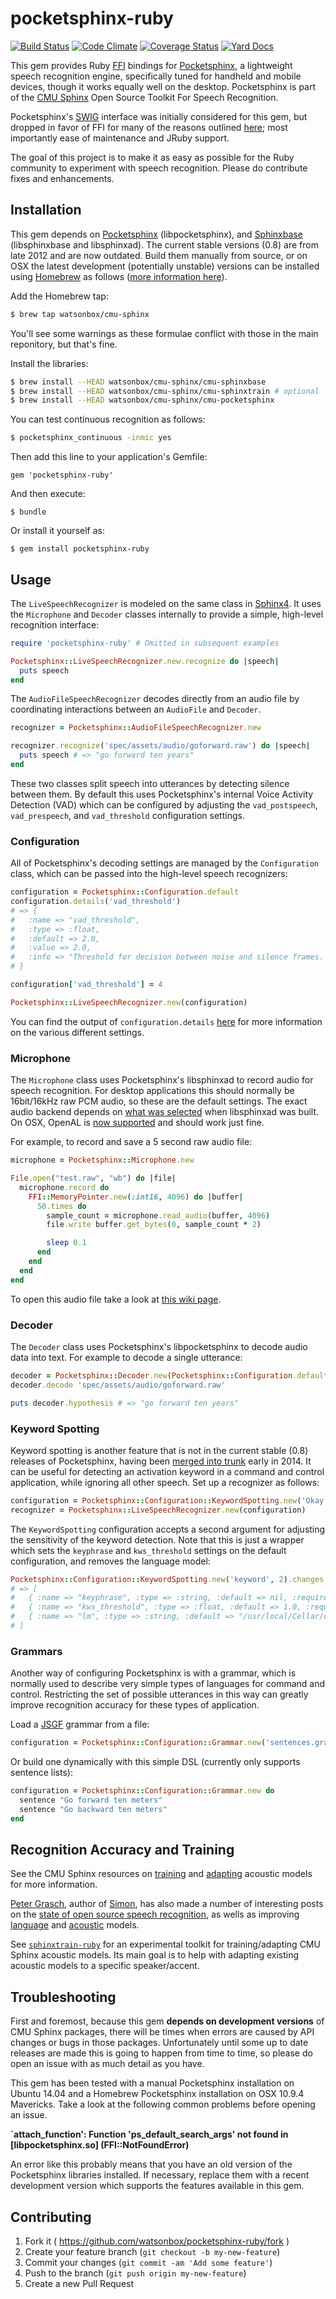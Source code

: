 # pocketsphinx-ruby

[![Build Status](http://img.shields.io/travis/watsonbox/pocketsphinx-ruby.svg?style=flat)](https://travis-ci.org/watsonbox/pocketsphinx-ruby)
[![Code Climate](http://img.shields.io/codeclimate/github/watsonbox/pocketsphinx-ruby/badges/gpa.svg?style=flat)](https://codeclimate.com/github/watsonbox/pocketsphinx-ruby)
[![Coverage Status](https://img.shields.io/coveralls/watsonbox/pocketsphinx-ruby.svg?style=flat)](https://coveralls.io/r/watsonbox/pocketsphinx-ruby)
[![Yard Docs](http://img.shields.io/badge/yard-docs-blue.svg?style=flat)](http://www.rubydoc.info/gems/pocketsphinx-ruby/frames)

This gem provides Ruby [FFI](https://github.com/ffi/ffi) bindings for [Pocketsphinx](https://github.com/cmusphinx/pocketsphinx), a lightweight speech recognition engine, specifically tuned for handheld and mobile devices, though it works equally well on the desktop. Pocketsphinx is part of the [CMU Sphinx](http://cmusphinx.sourceforge.net/) Open Source Toolkit For Speech Recognition.

Pocketsphinx's [SWIG](http://www.swig.org/) interface was initially considered for this gem, but dropped in favor of FFI for many of the reasons outlined [here](https://github.com/ffi/ffi/wiki/Why-use-FFI); most importantly ease of maintenance and JRuby support.

The goal of this project is to make it as easy as possible for the Ruby community to experiment with speech recognition. Please do contribute fixes and enhancements.


## Installation

This gem depends on [Pocketsphinx](https://github.com/cmusphinx/pocketsphinx) (libpocketsphinx), and [Sphinxbase](https://github.com/cmusphinx/sphinxbase) (libsphinxbase and libsphinxad). The current stable versions (0.8) are from late 2012 and are now outdated. Build them manually from source, or on OSX the latest development (potentially unstable) versions can be installed using [Homebrew](http://brew.sh/) as follows ([more information here](https://github.com/watsonbox/homebrew-cmu-sphinx)).

Add the Homebrew tap:

```bash
$ brew tap watsonbox/cmu-sphinx
```

You'll see some warnings as these formulae conflict with those in the main reponitory, but that's fine.

Install the libraries:

```bash
$ brew install --HEAD watsonbox/cmu-sphinx/cmu-sphinxbase
$ brew install --HEAD watsonbox/cmu-sphinx/cmu-sphinxtrain # optional
$ brew install --HEAD watsonbox/cmu-sphinx/cmu-pocketsphinx
```

You can test continuous recognition as follows:

```bash
$ pocketsphinx_continuous -inmic yes
```

Then add this line to your application's Gemfile:

    gem 'pocketsphinx-ruby'

And then execute:

    $ bundle

Or install it yourself as:

    $ gem install pocketsphinx-ruby


## Usage

The `LiveSpeechRecognizer` is modeled on the same class in [Sphinx4](http://cmusphinx.sourceforge.net/wiki/tutorialsphinx4). It uses the `Microphone` and `Decoder` classes internally to provide a simple, high-level recognition interface:

```ruby
require 'pocketsphinx-ruby' # Omitted in subsequent examples

Pocketsphinx::LiveSpeechRecognizer.new.recognize do |speech|
  puts speech
end
```

The `AudioFileSpeechRecognizer` decodes directly from an audio file by coordinating interactions between an `AudioFile` and `Decoder`.

```ruby
recognizer = Pocketsphinx::AudioFileSpeechRecognizer.new

recognizer.recognize('spec/assets/audio/goforward.raw') do |speech|
  puts speech # => "go forward ten years"
end
```

These two classes split speech into utterances by detecting silence between them. By default this uses Pocketsphinx's internal Voice Activity Detection (VAD) which can be configured by adjusting the `vad_postspeech`, `vad_prespeech`, and `vad_threshold` configuration settings.


### Configuration

All of Pocketsphinx's decoding settings are managed by the `Configuration` class, which can be passed into the high-level speech recognizers:

```ruby
configuration = Pocketsphinx::Configuration.default
configuration.details('vad_threshold')
# => {
#   :name => "vad_threshold",
#   :type => :float,
#   :default => 2.0,
#   :value => 2.0,
#   :info => "Threshold for decision between noise and silence frames. Log-ratio between signal level and noise level."
# }

configuration['vad_threshold'] = 4

Pocketsphinx::LiveSpeechRecognizer.new(configuration)
```

You can find the output of `configuration.details` [here](https://github.com/watsonbox/pocketsphinx-ruby/wiki/Default-Pocketsphinx-Configuration) for more information on the various different settings.


### Microphone

The `Microphone` class uses Pocketsphinx's libsphinxad to record audio for speech recognition. For desktop applications this should normally be 16bit/16kHz raw PCM audio, so these are the default settings. The exact audio backend depends on [what was selected](https://github.com/cmusphinx/sphinxbase/blob/master/configure.in#L138) when libsphinxad was built. On OSX, OpenAL is [now supported](https://github.com/cmusphinx/sphinxbase/commit/5cc55c4721273681200e1f754ff0798ac073b950) and should work just fine.

For example, to record and save a 5 second raw audio file:

```ruby
microphone = Pocketsphinx::Microphone.new

File.open("test.raw", "wb") do |file|
  microphone.record do
    FFI::MemoryPointer.new(:int16, 4096) do |buffer|
      50.times do
        sample_count = microphone.read_audio(buffer, 4096)
        file.write buffer.get_bytes(0, sample_count * 2)

        sleep 0.1
      end
    end
  end
end
```

To open this audio file take a look at [this wiki page](https://github.com/watsonbox/pocketsphinx-ruby/wiki/Importing-raw-PCM-audio-with-Audacity).


### Decoder

The `Decoder` class uses Pocketsphinx's libpocketsphinx to decode audio data into text. For example to decode a single utterance:

```ruby
decoder = Pocketsphinx::Decoder.new(Pocketsphinx::Configuration.default)
decoder.decode 'spec/assets/audio/goforward.raw'

puts decoder.hypothesis # => "go forward ten years"
```


### Keyword Spotting

Keyword spotting is another feature that is not in the current stable (0.8) releases of Pocketsphinx, having been [merged into trunk](https://github.com/cmusphinx/pocketsphinx/commit/f562f9356cc7f1ade4941ebdde0c377642a023e3) early in 2014. It can be useful for detecting an activation keyword in a command and control application, while ignoring all other speech. Set up a recognizer as follows:

```ruby
configuration = Pocketsphinx::Configuration::KeywordSpotting.new('Okay computer')
recognizer = Pocketsphinx::LiveSpeechRecognizer.new(configuration)
```

The `KeywordSpotting` configuration accepts a second argument for adjusting the sensitivity of the keyword detection. Note that this is just a wrapper which sets the `keyphrase` and `kws_threshold` settings on the default configuration, and removes the language model:

```ruby
Pocketsphinx::Configuration::KeywordSpotting.new('keyword', 2).changes
# => [
#   { :name => "keyphrase", :type => :string, :default => nil, :required => false, :value => "keyword", :info => "Keyphrase to spot" },
#   { :name => "kws_threshold", :type => :float, :default => 1.0, :required => false, :value => 2.0, :info => "Threshold for p(hyp)/p(alternatives) ratio" },
#   { :name => "lm", :type => :string, :default => "/usr/local/Cellar/cmu-pocketsphinx/HEAD/share/pocketsphinx/model/lm/en_US/hub4.5000.DMP", :required => false, :value => nil, :info => "Word trigram language model input file" }
# ]
```


### Grammars

Another way of configuring Pocketsphinx is with a grammar, which is normally used to describe very simple types of languages for command and control. Restricting the set of possible utterances in this way can greatly improve recognition accuracy for these types of application.

Load a [JSGF](http://www.w3.org/TR/jsgf/) grammar from a file:

```ruby
configuration = Pocketsphinx::Configuration::Grammar.new('sentences.gram')
```

Or build one dynamically with this simple DSL (currently only supports sentence lists):

```ruby
configuration = Pocketsphinx::Configuration::Grammar.new do
  sentence "Go forward ten meters"
  sentence "Go backward ten meters"
end
```

## Recognition Accuracy and Training

See the CMU Sphinx resources on [training](http://cmusphinx.sourceforge.net/wiki/tutorialam) and [adapting](http://cmusphinx.sourceforge.net/wiki/tutorialadapt) acoustic models for more information.

[Peter Grasch](http://grasch.net/), author of [Simon](https://simon.kde.org/), has also made a number of interesting posts on the [state of open source speech recognition](http://grasch.net/node/19), as wells as improving [language](http://grasch.net/node/20) and [acoustic](http://grasch.net/node/21) models.

See [`sphinxtrain-ruby`](https://github.com/watsonbox/sphinxtrain-ruby) for an experimental toolkit for training/adapting CMU Sphinx acoustic models. Its main goal is to help with adapting existing acoustic models to a specific speaker/accent.


## Troubleshooting

First and foremost, because this gem **depends on development versions** of CMU Sphinx packages, there will be times when errors are caused by API changes or bugs in those packages. Unfortunately until some up to date releases are made this is going to happen from time to time, so please do open an issue with as much detail as you have.

This gem has been tested with a manual Pocketsphinx installation on Ubuntu 14.04 and a Homebrew Pocketsphinx installation on OSX 10.9.4 Mavericks. Take a look at the following common problems before opening an issue.

**`attach_function': Function 'ps_default_search_args' not found in [libpocketsphinx.so] (FFI::NotFoundError)**

An error like this probably means that you have an old version of the Pocketsphinx libraries installed. If necessary, replace them with a recent development version which supports the features available in this gem.


## Contributing

1. Fork it ( https://github.com/watsonbox/pocketsphinx-ruby/fork )
2. Create your feature branch (`git checkout -b my-new-feature`)
3. Commit your changes (`git commit -am 'Add some feature'`)
4. Push to the branch (`git push origin my-new-feature`)
5. Create a new Pull Request
